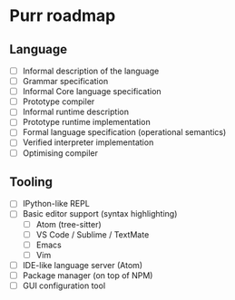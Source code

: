# Purr roadmap

## Language

- [ ] Informal description of the language
- [ ] Grammar specification
- [ ] Informal Core language specification
- [ ] Prototype compiler
- [ ] Informal runtime description
- [ ] Prototype runtime implementation
- [ ] Formal language specification (operational semantics)
- [ ] Verified interpreter implementation
- [ ] Optimising compiler

## Tooling

- [ ] IPython-like REPL
- [ ] Basic editor support (syntax highlighting)
  - [ ] Atom (tree-sitter)
  - [ ] VS Code / Sublime / TextMate
  - [ ] Emacs
  - [ ] Vim
- [ ] IDE-like language server (Atom)
- [ ] Package manager (on top of NPM)
- [ ] GUI configuration tool

